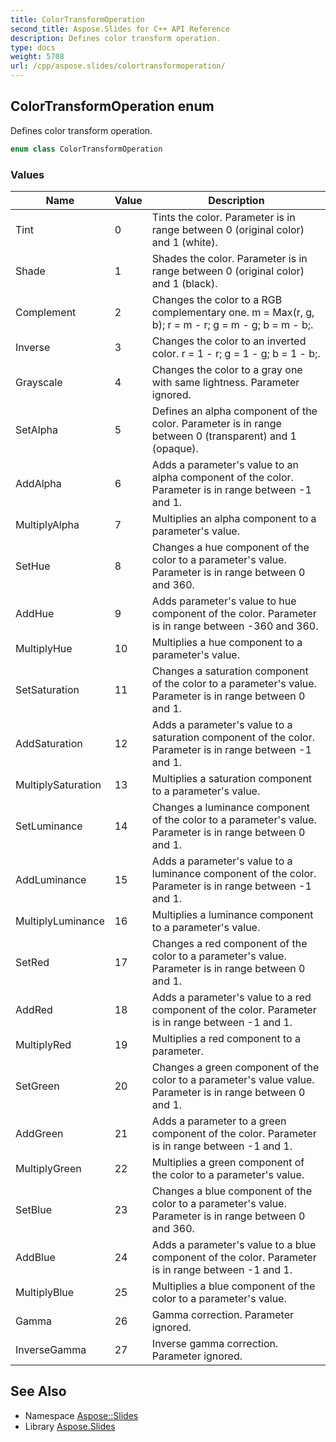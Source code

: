 ```yaml
---
title: ColorTransformOperation
second_title: Aspose.Slides for C++ API Reference
description: Defines color transform operation.
type: docs
weight: 5708
url: /cpp/aspose.slides/colortransformoperation/
---
```

## ColorTransformOperation enum


Defines color transform operation.

```cpp
enum class ColorTransformOperation
```

### Values

| Name | Value | Description |
| --- | --- | --- |
| Tint | 0 | Tints the color. Parameter is in range between 0 (original color) and 1 (white). |
| Shade | 1 | Shades the color. Parameter is in range between 0 (original color) and 1 (black). |
| Complement | 2 | Changes the color to a RGB complementary one. m = Max(r, g, b); r = m - r; g = m - g; b = m - b;. |
| Inverse | 3 | Changes the color to an inverted color. r = 1 - r; g = 1 - g; b = 1 - b;. |
| Grayscale | 4 | Changes the color to a gray one with same lightness. Parameter ignored. |
| SetAlpha | 5 | Defines an alpha component of the color. Parameter is in range between 0 (transparent) and 1 (opaque). |
| AddAlpha | 6 | Adds a parameter's value to an alpha component of the color. Parameter is in range between -1 and 1. |
| MultiplyAlpha | 7 | Multiplies an alpha component to a parameter's value. |
| SetHue | 8 | Changes a hue component of the color to a parameter's value. Parameter is in range between 0 and 360. |
| AddHue | 9 | Adds parameter's value to hue component of the color. Parameter is in range between -360 and 360. |
| MultiplyHue | 10 | Multiplies a hue component to a parameter's value. |
| SetSaturation | 11 | Changes a saturation component of the color to a parameter's value. Parameter is in range between 0 and 1. |
| AddSaturation | 12 | Adds a parameter's value to a saturation component of the color. Parameter is in range between -1 and 1. |
| MultiplySaturation | 13 | Multiplies a saturation component to a parameter's value. |
| SetLuminance | 14 | Changes a luminance component of the color to a parameter's value. Parameter is in range between 0 and 1. |
| AddLuminance | 15 | Adds a parameter's value to a luminance component of the color. Parameter is in range between -1 and 1. |
| MultiplyLuminance | 16 | Multiplies a luminance component to a parameter's value. |
| SetRed | 17 | Changes a red component of the color to a parameter's value. Parameter is in range between 0 and 1. |
| AddRed | 18 | Adds a parameter's value to a red component of the color. Parameter is in range between -1 and 1. |
| MultiplyRed | 19 | Multiplies a red component to a parameter. |
| SetGreen | 20 | Changes a green component of the color to a parameter's value value. Parameter is in range between 0 and 1. |
| AddGreen | 21 | Adds a parameter to a green component of the color. Parameter is in range between -1 and 1. |
| MultiplyGreen | 22 | Multiplies a green component of the color to a parameter's value. |
| SetBlue | 23 | Changes a blue component of the color to a parameter's value. Parameter is in range between 0 and 360. |
| AddBlue | 24 | Adds a parameter's value to a blue component of the color. Parameter is in range between -1 and 1. |
| MultiplyBlue | 25 | Multiplies a blue component of the color to a parameter's value. |
| Gamma | 26 | Gamma correction. Parameter ignored. |
| InverseGamma | 27 | Inverse gamma correction. Parameter ignored. |

## See Also

* Namespace [Aspose::Slides](../)
* Library [Aspose.Slides](../../)
